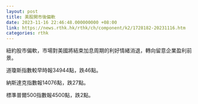 ```yaml
---
layout: post
title: 美股開市後偏軟
date: 2023-11-16 22:46:48.000000000 +08:00
link: https://news.rthk.hk/rthk/ch/component/k2/1728182-20231116.htm
categories: rthk
---
```


紐約股市偏軟，市場對美國將結束加息周期的利好情緒消退，轉向留意企業盈利前景。

道瓊斯指數較早時報34944點，跌46點。

納斯達克指數報14076點，跌27點。

標準普爾500指數報4500點，跌2點。
